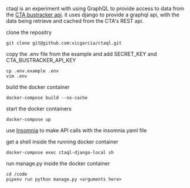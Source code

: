 ctaql is an experiment with using GraphQL to provide access to data from the [CTA bustracker api](https://www.transitchicago.com/developers/bustracker/). it uses django to provide a graphql api, with the data being retrieve and cached from the CTA's REST api.

clone the repositry

```
git clone git@github.com:vicgarcia/ctaql.git
```

copy the .env file from the example and add SECRET_KEY and CTA_BUSTRACKER_API_KEY

```
cp .env.example .env
vim .env
```

build the docker container

```
docker-compose build --no-cache
```

start the docker containers

```
docker-compose up
```

use [Insomnia](https://insomnia.rest/) to make API calls with the insomnia.yaml file

get a shell inside the running docker container

```
docker-compose exec ctaql-django-local sh
```

run manage.py inside the docker container

```
cd /code
pipenv run python manage.py <arguments here>
```
